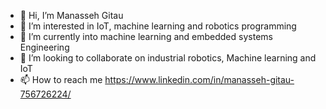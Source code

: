 - 👋 Hi, I’m Manasseh Gitau
- 👀 I’m interested in IoT, machine learning and robotics programming
- 🌱 I’m currently  into machine learning and embedded systems Engineering
- 💞️ I’m looking to collaborate on industrial robotics, Machine learning and IoT
- 📫 How to reach me https://www.linkedin.com/in/manasseh-gitau-756726224/

<!---
kimanigitau01/kimanigitau01 is a ✨ special ✨ repository because its `README.md` (this file) appears on your GitHub profile.
You can click the Preview link to take a look at your changes.
--->
